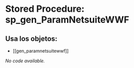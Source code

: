 # Stored Procedure: sp_gen_ParamNetsuiteWWF

## Usa los objetos:
- [[gen_paramnetsuitewwf]]

*No code available.*

